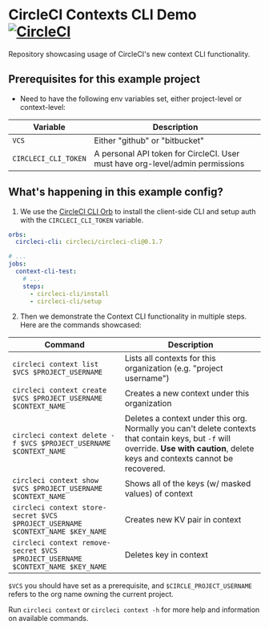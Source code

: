 # CircleCI Contexts CLI Demo [![CircleCI](https://circleci.com/gh/mvxt/circleci-demo-context-cli.svg?style=shield&circle-token=5a49c2c32b4bf0e25f4c911dd0477c280b2e72a1)](https://circleci.com/gh/mvxt/circleci-demo-context-cli)

Repository showcasing usage of CircleCI's new context CLI functionality.

## Prerequisites for this example project
- Need to have the following env variables set, either project-level or context-level:

Variable             | Description
---------------------|------------------------------------------------------------------------------
`VCS`                | Either "github" or "bitbucket"
`CIRCLECI_CLI_TOKEN` | A personal API token for CircleCI. User must have org-level/admin permissions

## What's happening in this example config?
1. We use the [CircleCI CLI Orb](https://circleci.com/orbs/registry/orb/circleci/circleci-cli) to install the client-side CLI and setup auth with the `CIRCLECI_CLI_TOKEN` variable.

```yaml
orbs:
  circleci-cli: circleci/circleci-cli@0.1.7

# ...
jobs:
  context-cli-test:
    # ...
    steps:
      - circleci-cli/install
      - circleci-cli/setup
```

2. Then we demonstrate the Context CLI functionality in multiple steps. Here are the commands showcased:

Command                                                  | Description
---------------------------------------------------------|-------------------------------------------------------------------
`circleci context list $VCS $PROJECT_USERNAME`           | Lists all contexts for this organization (e.g. "project username")
`circleci context create $VCS $PROJECT_USERNAME $CONTEXT_NAME` | Creates a new context under this organization
`circleci context delete -f $VCS $PROJECT_USERNAME $CONTEXT_NAME` | Deletes a context under this org. Normally you can't delete contexts that contain keys, but `-f` will override. **Use with caution**, delete keys and contexts cannot be recovered.
`circleci context show $VCS $PROJECT_USERNAME $CONTEXT_NAME` | Shows all of the keys (w/ masked values) of context
`circleci context store-secret $VCS $PROJECT_USERNAME $CONTEXT_NAME $KEY_NAME` | Creates new KV pair in context
`circleci context remove-secret $VCS $PROJECT_USERNAME $CONTEXT_NAME $KEY_NAME` | Deletes key in context

`$VCS` you should have set as a prerequisite, and `$CIRCLE_PROJECT_USERNAME` refers to the org name owning the current project.

Run `circleci context` or `circleci context -h` for more help and information on available commands.

